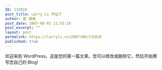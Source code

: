 ```yaml
---
ID: 132810
post_title: Larry Li 开站了
author: 南 靖男
post_date: 2007-06-01 11:55:18
post_excerpt: ""
layout: post
permalink: https://larryli.cn/2007/06/132810
published: true
---
```

欢迎来到 WordPress。这是您的第一篇文章。您可以修改或删除它，然后开始撰写您自己的 Blog!